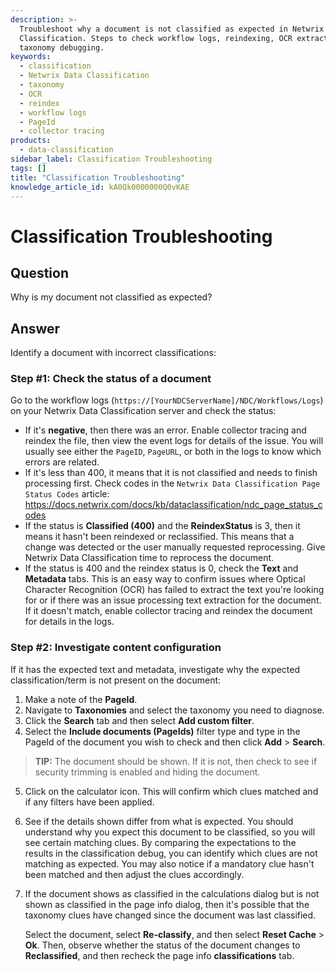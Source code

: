 ```yaml
---
description: >-
  Troubleshoot why a document is not classified as expected in Netwrix Data
  Classification. Steps to check workflow logs, reindexing, OCR extraction, and
  taxonomy debugging.
keywords:
  - classification
  - Netwrix Data Classification
  - taxonomy
  - OCR
  - reindex
  - workflow logs
  - PageId
  - collector tracing
products:
  - data-classification
sidebar_label: Classification Troubleshooting
tags: []
title: "Classification Troubleshooting"
knowledge_article_id: kA0Qk0000000Q0vKAE
---
```


# Classification Troubleshooting

## Question

Why is my document not classified as expected?

## Answer

Identify a document with incorrect classifications:

### Step #1: Check the status of a document

Go to the workflow logs (`https://[YourNDCServerName]/NDC/Workflows/Logs`) on your Netwrix Data Classification server and check the status:

- If it's **negative**, then there was an error. Enable collector tracing and reindex the file, then view the event logs for details of the issue. You will usually see either the `PageID`, `PageURL`, or both in the logs to know which errors are related.
- If it's less than 400, it means that it is not classified and needs to finish processing first. Check codes in the `Netwrix Data Classification Page Status Codes` article: https://docs.netwrix.com/docs/kb/dataclassification/ndc_page_status_codes
- If the status is **Classified (400)** and the **ReindexStatus** is 3, then it means it hasn't been reindexed or reclassified. This means that a change was detected or the user manually requested reprocessing. Give Netwrix Data Classification time to reprocess the document.
- If the status is 400 and the reindex status is 0, check the **Text** and **Metadata** tabs. This is an easy way to confirm issues where Optical Character Recognition (OCR) has failed to extract the text you're looking for or if there was an issue processing text extraction for the document. If it doesn't match, enable collector tracing and reindex the document for details in the logs.

### Step #2: Investigate content configuration

If it has the expected text and metadata, investigate why the expected classification/term is not present on the document:

1. Make a note of the **PageId**.
2. Navigate to **Taxonomies** and select the taxonomy you need to diagnose.
3. Click the **Search** tab and then select **Add custom filter**.
4. Select the **Include documents (PageIds)** filter type and type in the PageId of the document you wish to check and then click **Add** > **Search**.

> **TIP:** The document should be shown. If it is not, then check to see if security trimming is enabled and hiding the document.

5. Click on the calculator icon. This will confirm which clues matched and if any filters have been applied.
6. See if the details shown differ from what is expected. You should understand why you expect this document to be classified, so you will see certain matching clues. By comparing the expectations to the results in the classification debug, you can identify which clues are not matching as expected. You may also notice if a mandatory clue hasn't been matched and then adjust the clues accordingly.
7. If the document shows as classified in the calculations dialog but is not shown as classified in the page info dialog, then it's possible that the taxonomy clues have changed since the document was last classified.

   Select the document, select **Re-classify**, and then select **Reset Cache** > **Ok**. Then, observe whether the status of the document changes to **Reclassified**, and then recheck the page info **classifications** tab.
